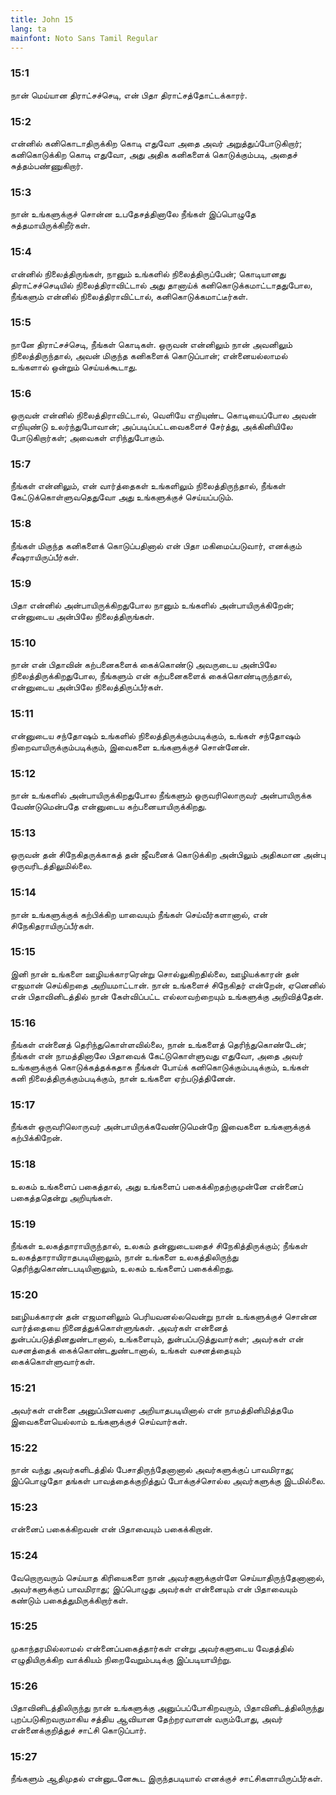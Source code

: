 ```yaml
---
title: John 15
lang: ta
mainfont: Noto Sans Tamil Regular
---
```


###  15:1

நான் மெய்யான திராட்சச்செடி, என் பிதா திராட்சத்தோட்டக்காரர்.

###  15:2

என்னில் கனிகொடாதிருக்கிற கொடி எதுவோ அதை அவர் அறுத்துப்போடுகிறார்; கனிகொடுக்கிற கொடி எதுவோ, அது அதிக கனிகளைக் கொடுக்கும்படி, அதைச் சுத்தம்பண்ணுகிறார்.

###  15:3

நான் உங்களுக்குச் சொன்ன உபதேசத்தினாலே நீங்கள் இப்பொழுதே சுத்தமாயிருக்கிறீர்கள்.

###  15:4

என்னில் நிலைத்திருங்கள், நானும் உங்களில் நிலைத்திருப்பேன்; கொடியானது திராட்சச்செடியில் நிலைத்திராவிட்டால் அது தானாய்க் கனிகொடுக்கமாட்டாததுபோல, நீங்களும் என்னில் நிலைத்திராவிட்டால், கனிகொடுக்கமாட்டீர்கள்.

###  15:5

நானே திராட்சச்செடி, நீங்கள் கொடிகள். ஒருவன் என்னிலும் நான் அவனிலும் நிலைத்திருந்தால், அவன் மிகுந்த கனிகளைக் கொடுப்பான்; என்னையல்லாமல் உங்களால் ஒன்றும் செய்யக்கூடாது.

###  15:6

ஒருவன் என்னில் நிலைத்திராவிட்டால், வெளியே எறியுண்ட கொடியைப்போல அவன் எறியுண்டு உலர்ந்துபோவான்; அப்படிப்பட்டவைகளைச் சேர்த்து, அக்கினியிலே போடுகிறார்கள்; அவைகள் எரிந்துபோகும்.

###  15:7

நீங்கள் என்னிலும், என் வார்த்தைகள் உங்களிலும் நிலைத்திருந்தால், நீங்கள் கேட்டுக்கொள்ளுவதெதுவோ அது உங்களுக்குச் செய்யப்படும்.

###  15:8

நீங்கள் மிகுந்த கனிகளைக் கொடுப்பதினால் என் பிதா மகிமைப்படுவார், எனக்கும் சீஷராயிருப்பீர்கள்.

###  15:9

பிதா என்னில் அன்பாயிருக்கிறதுபோல நானும் உங்களில் அன்பாயிருக்கிறேன்; என்னுடைய அன்பிலே நிலைத்திருங்கள்.

###  15:10

நான் என் பிதாவின் கற்பனைகளைக் கைக்கொண்டு அவருடைய அன்பிலே நிலைத்திருக்கிறதுபோல, நீங்களும் என் கற்பனைகளைக் கைக்கொண்டிருந்தால், என்னுடைய அன்பிலே நிலைத்திருப்பீர்கள்.

###  15:11

என்னுடைய சந்தோஷம் உங்களில் நிலைத்திருக்கும்படிக்கும், உங்கள் சந்தோஷம் நிறைவாயிருக்கும்படிக்கும், இவைகளை உங்களுக்குச் சொன்னேன்.

###  15:12

நான் உங்களில் அன்பாயிருக்கிறதுபோல நீங்களும் ஒருவரிலொருவர் அன்பாயிருக்க வேண்டுமென்பதே என்னுடைய கற்பனையாயிருக்கிறது.

###  15:13

ஒருவன் தன் சிநேகிதருக்காகத் தன் ஜீவனைக் கொடுக்கிற அன்பிலும் அதிகமான அன்பு ஒருவரிடத்திலுமில்லை.

###  15:14

நான் உங்களுக்குக் கற்பிக்கிற யாவையும் நீங்கள் செய்வீர்களானால், என் சிநேகிதராயிருப்பீர்கள்.

###  15:15

இனி நான் உங்களை ஊழியக்காரரென்று சொல்லுகிறதில்லை, ஊழியக்காரன் தன் எஜமான் செய்கிறதை அறியமாட்டான். நான் உங்களைச் சிநேகிதர் என்றேன், ஏனெனில் என் பிதாவினிடத்தில் நான் கேள்விப்பட்ட எல்லாவற்றையும் உங்களுக்கு அறிவித்தேன்.

###  15:16

நீங்கள் என்னைத் தெரிந்துகொள்ளவில்லை, நான் உங்களைத் தெரிந்துகொண்டேன்; நீங்கள் என் நாமத்தினாலே பிதாவைக் கேட்டுகொள்ளுவது எதுவோ, அதை அவர் உங்களுக்குக் கொடுக்கத்தக்கதாக நீங்கள் போய்க் கனிகொடுக்கும்படிக்கும், உங்கள் கனி நிலைத்திருக்கும்படிக்கும், நான் உங்களை ஏற்படுத்தினேன்.

###  15:17

நீங்கள் ஒருவரிலொருவர் அன்பாயிருக்கவேண்டுமென்றே இவைகளை உங்களுக்குக் கற்பிக்கிறேன்.

###  15:18

உலகம் உங்களைப் பகைத்தால், அது உங்களைப் பகைக்கிறதற்குமுன்னே என்னைப் பகைத்ததென்று அறியுங்கள்.

###  15:19

நீங்கள் உலகத்தாராயிருந்தால், உலகம் தன்னுடையதைச் சிநேகித்திருக்கும்; நீங்கள் உலகத்தாராயிராதபடியினாலும், நான் உங்களை உலகத்திலிருந்து தெரிந்துகொண்டபடியினாலும், உலகம் உங்களைப் பகைக்கிறது.

###  15:20

ஊழியக்காரன் தன் எஜமானிலும் பெரியவனல்லவென்று நான் உங்களுக்குச் சொன்ன வார்த்தையை நினைத்துக்கொள்ளுங்கள். அவர்கள் என்னைத் துன்பப்படுத்தினதுண்டானால், உங்களையும், துன்பப்படுத்துவார்கள்; அவர்கள் என் வசனத்தைக் கைக்கொண்டதுண்டானால், உங்கள் வசனத்தையும் கைக்கொள்ளுவார்கள்.

###  15:21

அவர்கள் என்னை அனுப்பினவரை அறியாதபடியினால் என் நாமத்தினிமித்தமே இவைகளையெல்லாம் உங்களுக்குச் செய்வார்கள்.

###  15:22

நான் வந்து அவர்களிடத்தில் பேசாதிருந்தேனானால் அவர்களுக்குப் பாவமிராது; இப்பொழுதோ தங்கள் பாவத்தைக்குறித்துப் போக்குச்சொல்ல அவர்களுக்கு இடமில்லை.

###  15:23

என்னைப் பகைக்கிறவன் என் பிதாவையும் பகைக்கிறான்.

###  15:24

வேறொருவரும் செய்யாத கிரியைகளை நான் அவர்களுக்குள்ளே செய்யாதிருந்தேனானால், அவர்களுக்குப் பாவமிராது; இப்பொழுது அவர்கள் என்னையும் என் பிதாவையும் கண்டும் பகைத்துமிருக்கிறார்கள்.

###  15:25

முகாந்தரமில்லாமல் என்னைப்பகைத்தார்கள் என்று அவர்களுடைய வேதத்தில் எழுதியிருக்கிற வாக்கியம் நிறைவேறும்படிக்கு இப்படியாயிற்று.

###  15:26

பிதாவினிடத்திலிருந்து நான் உங்களுக்கு அனுப்பப்போகிறவரும், பிதாவினிடத்திலிருந்து புறப்படுகிறவருமாகிய சத்திய ஆவியான தேற்றரவாளன் வரும்போது, அவர் என்னைக்குறித்துச் சாட்சி கொடுப்பார்.

###  15:27

நீங்களும் ஆதிமுதல் என்னுடனேகூட இருந்தபடியால் எனக்குச் சாட்சிகளாயிருப்பீர்கள்.

